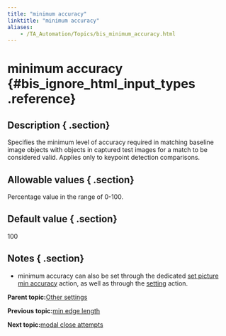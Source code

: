 ```yaml
--- 
title: "minimum accuracy"
linktitle: "minimum accuracy"
aliases: 
    - /TA_Automation/Topics/bis_minimum_accuracy.html
---
```

# minimum accuracy {#bis_ignore_html_input_types .reference}

## Description { .section}

Specifies the minimum level of accuracy required in matching baseline image objects with objects in captured test images for a match to be considered valid. Applies only to keypoint detection comparisons.

## Allowable values { .section}

Percentage value in the range of 0-100.

## Default value { .section}

100

## Notes { .section}

-   minimum accuracy can also be set through the dedicated [set picture min accuracy](bia_set_picture_min_accuracy.html) action, as well as through the [setting](bia_setting.html) action.

**Parent topic:**[Other settings](../../TA_Automation/Topics/bis_other.html)

**Previous topic:**[min edge length](../../TA_Automation/Topics/bis_min_edge_length.html)

**Next topic:**[modal close attempts](../../TA_Automation/Topics/bis_modal_close_attempts.html)

